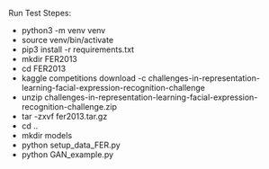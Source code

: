 Run Test
Stepes: 
- python3 -m venv venv
- source venv/bin/activate
- pip3 install -r requirements.txt
- mkdir FER2013
- cd FER2013
- kaggle competitions download -c challenges-in-representation-learning-facial-expression-recognition-challenge
- unzip challenges-in-representation-learning-facial-expression-recognition-challenge.zip
- tar -zxvf fer2013.tar.gz
- cd ..
- mkdir models
- python setup_data_FER.py
- python GAN_example.py
 